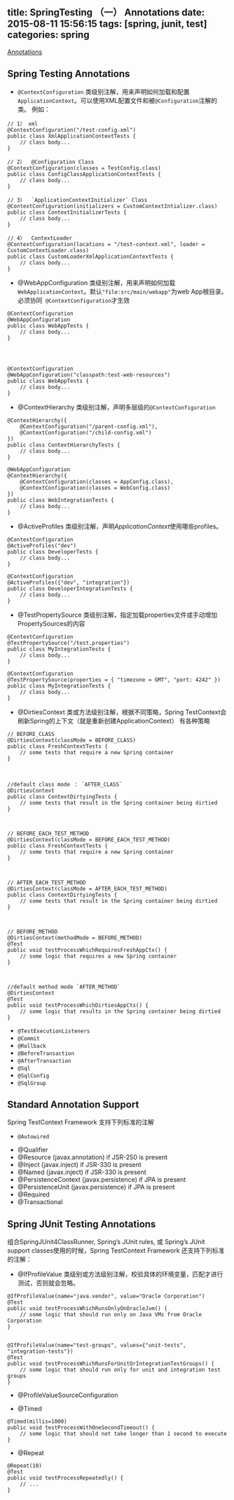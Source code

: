 title: SpringTesting （一） Annotations
date: 2015-08-11 15:56:15
tags: [spring, junit, test]
categories: spring
---
[Annotations](http://docs.spring.io/spring/docs/4.2.1.BUILD-SNAPSHOT/spring-framework-reference/htmlsingle/#integration-testing-annotations)

##  Spring Testing Annotations


* ` @ContextConfiguration `
类级别注解，用来声明如何加载和配置`ApplicationContext`。可以使用XML配置文件和被`@Configuration`注解的类。
例如：
```
// 1） xml
@ContextConfiguration("/test-config.xml")
public class XmlApplicationContextTests {
    // class body...
}
  
// 2）  @Configuration Class
@ContextConfiguration(classes = TestConfig.class)
public class ConfigClassApplicationContextTests {
    // class body...
}
  
// 3）  `ApplicationContextInitializer` Class
@ContextConfiguration(initializers = CustomContextIntializer.class)
public class ContextInitializerTests {
    // class body...
}
  
// 4）  ContextLoader
@ContextConfiguration(locations = "/test-context.xml", loader = CustomContextLoader.class)
public class CustomLoaderXmlApplicationContextTests {
    // class body...
}
```

* @WebAppConfiguration
类级别注解，用来声明如何加载`WebApplicationContext`。默认`"file:src/main/webapp"`为web App根目录。必须协同` @ContextConfiguration`才生效
```
@ContextConfiguration
@WebAppConfiguration
public class WebAppTests {
    // class body...
}
    
    
    
    
@ContextConfiguration
@WebAppConfiguration("classpath:test-web-resources")
public class WebAppTests {
    // class body...
}
```


* @ContextHierarchy
类级别注解，声明多层级的`@ContextConfiguration`
```
@ContextHierarchy({
    @ContextConfiguration("/parent-config.xml"),
    @ContextConfiguration("/child-config.xml")
})
public class ContextHierarchyTests {
    // class body...
}
```
```
@WebAppConfiguration
@ContextHierarchy({
    @ContextConfiguration(classes = AppConfig.class),
    @ContextConfiguration(classes = WebConfig.class)
})
public class WebIntegrationTests {
    // class body...
}
```


* @ActiveProfiles
类级别注解，声明*ApplicationContext*使用哪些profiles。
``` 
@ContextConfiguration
@ActiveProfiles("dev")
public class DeveloperTests {
    // class body...
}
```
```
@ContextConfiguration
@ActiveProfiles({"dev", "integration"})
public class DeveloperIntegrationTests {
    // class body...
}
```


* @TestPropertySource
类级别注解，指定加载properties文件或手动增加PropertySources的内容
```
@ContextConfiguration
@TestPropertySource("/test.properties")
public class MyIntegrationTests {
    // class body...
}
```
```
@ContextConfiguration
@TestPropertySource(properties = { "timezone = GMT", "port: 4242" })
public class MyIntegrationTests {
    // class body...
}
```


* @DirtiesContext
类或方法级别注解，根据不同策略，Spring TestContext会刷新Spring的上下文（就是重新创建ApplicationContext）
有各种策略
```
// BEFORE_CLASS
@DirtiesContext(classMode = BEFORE_CLASS)
public class FreshContextTests {
    // some tests that require a new Spring container
}
  
  
  
//default class mode ： `AFTER_CLASS`
@DirtiesContext
public class ContextDirtyingTests {
    // some tests that result in the Spring container being dirtied
}
  
  
  
// BEFORE_EACH_TEST_METHOD
@DirtiesContext(classMode = BEFORE_EACH_TEST_METHOD)
public class FreshContextTests {
    // some tests that require a new Spring container
}
  
  
  
// AFTER_EACH_TEST_METHOD
@DirtiesContext(classMode = AFTER_EACH_TEST_METHOD)
public class ContextDirtyingTests {
    // some tests that result in the Spring container being dirtied
}
  
  
  
// BEFORE_METHOD
@DirtiesContext(methodMode = BEFORE_METHOD)
@Test
public void testProcessWhichRequiresFreshAppCtx() {
    // some logic that requires a new Spring container
}
  
  
  
//default method mode `AFTER_METHOD`
@DirtiesContext
@Test
public void testProcessWhichDirtiesAppCtx() {
    // some logic that results in the Spring container being dirtied
} 
```

* `@TestExecutionListeners`
* `@Commit`
* `@Rollback`
* `@BeforeTransaction`
* `@AfterTransaction`
* `@Sql`
* `@SqlConfig`
* `@SqlGroup`



## Standard Annotation Support
Spring TestContext Framework 支持下列标准的注解
*     @Autowired
*    @Qualifier
*    @Resource (javax.annotation) if JSR-250 is present
*    @Inject (javax.inject) if JSR-330 is present
*    @Named (javax.inject) if JSR-330 is present
*    @PersistenceContext (javax.persistence) if JPA is present
*    @PersistenceUnit (javax.persistence) if JPA is present
*    @Required
*    @Transactional 


## Spring JUnit Testing Annotations
组合SpringJUnit4ClassRunner, Spring’s JUnit rules, 或 Spring’s JUnit support classes使用的时候，Spring TestContext Framework 还支持下列标准的注解：
* @IfProfileValue
类级别或方法级别注解，校验具体的环境变量，匹配才进行测试，否则就会忽略。
```
@IfProfileValue(name="java.vendor", value="Oracle Corporation")
@Test
public void testProcessWhichRunsOnlyOnOracleJvm() {
    // some logic that should run only on Java VMs from Oracle Corporation
}
  
  
@IfProfileValue(name="test-groups", values={"unit-tests", "integration-tests"})
@Test
public void testProcessWhichRunsForUnitOrIntegrationTestGroups() {
    // some logic that should run only for unit and integration test groups
}
```

* @ProfileValueSourceConfiguration

* @Timed
```
@Timed(millis=1000)
public void testProcessWithOneSecondTimeout() {
    // some logic that should not take longer than 1 second to execute
}
```

* @Repeat
```
@Repeat(10)
@Test
public void testProcessRepeatedly() {
    // ...
}
```
